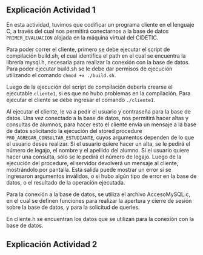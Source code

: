 
## Explicación Actividad 1

En esta actividad, tuvimos que codificar un programa cliente en el lenguaje C, a través del cual nos permitirá conectarnos a la base de datos ```PRIMER_EVALUACION``` alojada en la máquina virtual del CIDETIC. 

Para poder correr el cliente, primero se debe ejecutar el script de compilación build.sh, el cual identifica el path en el cual se encuentra la librería mysql.h, necesaria para realizar la conexión con la base de datos. Para poder ejecutar build.sh se le debe dar permisos de ejecución utilizando el comando ```chmod +x ./build.sh```.

Luego de la ejecución del script de compilación debería crearse el ejecutable ```cliente1```, si es que no hubo problemas en la compilación. Para ejecutar el cliente se debe ingresar el comando ```./cliente1```.

Al ejecutar el cliente, le va a pedir el usuario y contraseña para la base de datos. Una vez  conectado a la base de datos, nos permitirá hacer altas y consultas de alumnos, para hacer esto el cliente envía un mensaje a la base de datos solicitando la ejecución del stored procedure ```PRO_AGREGAR_CONSULTAR_ESTUDIANTE```, cuyos argumentos dependen de lo que el usuario desee realizar. Si el usuario quiere hacer un alta, se le pedirá el número de legajo, el nombre y el apellido del alumno. Si el usuario quiere hacer una consulta, sólo se le pedirá el número de legajo. Luego de la ejecución del procedure, el servidor devolverá un mensaje al cliente, mostrándolo por pantalla. Esta salida puede mostrar un error si se ingresaron argumentos inválidos, o si hubo algún tipo de error en la base de datos, o el resultado de la operación ejecutada.

Para la conexión a la base de datos, se utiliza el archivo AccesoMySQL.c, en el cual se definen funciones para realizar la apertura y cierre de sesión sobre la base de datos, y para la solicitud de queries.

En cliente.h se encuentran los datos que se utilizan para la conexión con la base de datos.

## Explicación Actividad 2